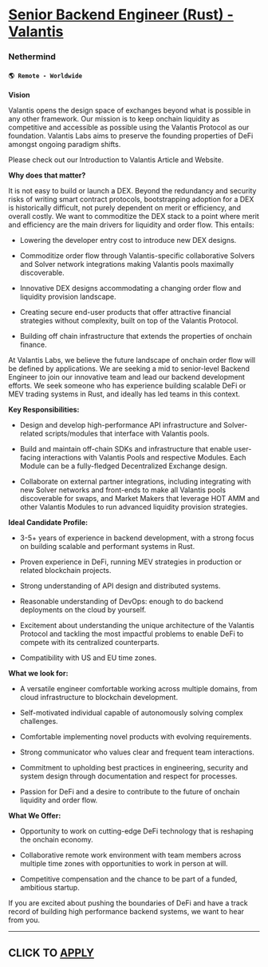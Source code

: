# [Senior Backend Engineer (Rust) - Valantis](https://www.remotewlb.com/apply/senior-backend-engineer-rust-valantis)  
### Nethermind  
#### `🌎 Remote - Worldwide`  

**Vision**

Valantis opens the design space of exchanges beyond what is possible in any other framework. Our mission is to keep onchain liquidity as competitive and accessible as possible using the Valantis Protocol as our foundation. Valantis Labs aims to preserve the founding properties of DeFi amongst ongoing paradigm shifts.

Please check out our Introduction to Valantis Article and Website.

**Why does that matter?**

It is not easy to build or launch a DEX. Beyond the redundancy and security risks of writing smart contract protocols, bootstrapping adoption for a DEX is historically difficult, not purely dependent on merit or efficiency, and overall costly. We want to commoditize the DEX stack to a point where merit and efficiency are the main drivers for liquidity and order flow. This entails:

  * Lowering the developer entry cost to introduce new DEX designs.

  * Commoditize order flow through Valantis-specific collaborative Solvers and Solver network integrations making Valantis pools maximally discoverable.

  * Innovative DEX designs accommodating a changing order flow and liquidity provision landscape.

  * Creating secure end-user products that offer attractive financial strategies without complexity, built on top of the Valantis Protocol.

  * Building off chain infrastructure that extends the properties of onchain finance.

At Valantis Labs, we believe the future landscape of onchain order flow will be defined by applications. We are seeking a mid to senior-level Backend Engineer to join our innovative team and lead our backend development efforts. We seek someone who has experience building scalable DeFi or MEV trading systems in Rust, and ideally has led teams in this context.

**Key Responsibilities:**

  * Design and develop high-performance API infrastructure and Solver-related scripts/modules that interface with Valantis pools.

  * Build and maintain off-chain SDKs and infrastructure that enable user-facing interactions with Valantis Pools and respective Modules. Each Module can be a fully-fledged Decentralized Exchange design.

  * Collaborate on external partner integrations, including integrating with new Solver networks and front-ends to make all Valantis pools discoverable for swaps, and Market Makers that leverage HOT AMM and other Valantis Modules to run advanced liquidity provision strategies.

**Ideal Candidate Profile:**

  * 3-5+ years of experience in backend development, with a strong focus on building scalable and performant systems in Rust.

  * Proven experience in DeFi, running MEV strategies in production or related blockchain projects.

  * Strong understanding of API design and distributed systems.

  * Reasonable understanding of DevOps: enough to do backend deployments on the cloud by yourself.

  * Excitement about understanding the unique architecture of the Valantis Protocol and tackling the most impactful problems to enable DeFi to compete with its centralized counterparts.

  * Compatibility with US and EU time zones.

**What we look for:**

  * A versatile engineer comfortable working across multiple domains, from cloud infrastructure to blockchain development.

  * Self-motivated individual capable of autonomously solving complex challenges.

  * Comfortable implementing novel products with evolving requirements.

  * Strong communicator who values clear and frequent team interactions.

  * Commitment to upholding best practices in engineering, security and system design through documentation and respect for processes.

  * Passion for DeFi and a desire to contribute to the future of onchain liquidity and order flow.

**What We Offer:**

  * Opportunity to work on cutting-edge DeFi technology that is reshaping the onchain economy.

  * Collaborative remote work environment with team members across multiple time zones with opportunities to work in person at will.

  * Competitive compensation and the chance to be part of a funded, ambitious startup.

If you are excited about pushing the boundaries of DeFi and have a track record of building high performance backend systems, we want to hear from you.

****

  
## CLICK TO [APPLY](https://www.remotewlb.com/apply/senior-backend-engineer-rust-valantis)

